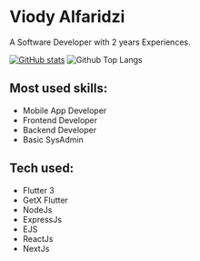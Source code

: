 # Viody Alfaridzi
A Software Developer with 2 years Experiences.

[![GitHub stats](https://github-readme-stats.vercel.app/api?username=viody75)](https://github.com/viody75/github-readme-stats)
![Github Top Langs](https://github-readme-stats.vercel.app/api/top-langs/?username=viody75&layout=compact)

## Most used skills:
- Mobile App Developer
- Frontend Developer
- Backend Developer
- Basic SysAdmin


## Tech used:
- Flutter 3
- GetX Flutter
- NodeJs
- ExpressJs
- EJS
- ReactJs
- NextJs

